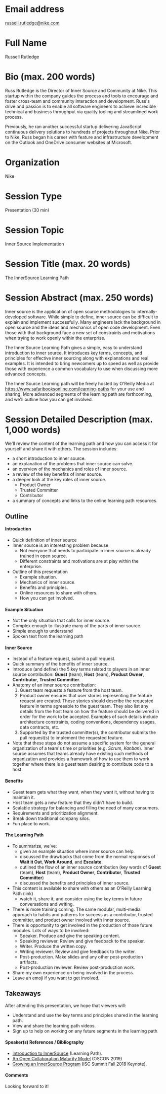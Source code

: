 # Email address
russell.rutledge@nike.com

# Full Name
Russell Rutledge

# Bio (max. 200 words)
Russ Rutledge is the Director of Inner Source and Community at Nike. This startup within the company guides the process and tools to encourage and foster cross-team and community interaction and development. Russ's drive and passion is to enable all software engineers to achieve incredible technical and business throughput via quality tooling and streamlined work process.

Previously, he ran another successful startup delivering JavaScript continuous delivery solutions to hundreds of projects throughout Nike. Prior to Nike, Russ began his career with feature and infrastructure development on the Outlook and OneDrive consumer websites at Microsoft.

# Organization
Nike

# Session Type
Presentation (30 min)

# Session Topic
Inner Source Implementation

# Session Title (max. 20 words)
The InnerSource Learning Path

# Session Abstract (max. 250 words)
Inner source is the application of open source methodologies to internally-developed software.
While simple to define, inner source can be difficult to explain and implement successfully.
Many engineers lack the background in open source and the ideas and mechanics of open code development.
Even those with that background face a new set of constraints and motivations when trying to work openly within the enterprise.

The Inner Source Learning Path gives a simple, easy to understand introduction to inner source.
It introduces key terms, concepts, and principles for effective inner sourcing along with explanations and real examples.
It is intended to bring newcomers up to speed as well as provide those with experience a common vocabulary to use when discussing more advanced concepts.

The Inner Source Learning path will be freely hosted by O'Reilly Media at https://www.safaribooksonline.com/learning-paths for your use and sharing.
More advanced segments of the learning path are forthcoming, and we'll outline how you can get involved.

# Session Detailed Description (max. 1,000 words)
We'll review the content of the learning path and how you can access it for yourself and share it with others.
The session includes:
* a short introduction to inner source.
* an explanation of the problems that inner source can solve.
* an overview of the mechanics and roles of inner source.
* a review of the key benefits of inner source.
* a deeper look at the key roles of inner source.
  * Product Owner
  * Trusted Committer
  * Contributor
* a summary of concepts and links to the online learning path resources.

## Outline

#### Introduction

* Quick definition of inner source
* Inner source is an interesting problem because
  * Not everyone that needs to participate in inner source is already trained in open source.
  * Different constraints and motivations are at play within the enterprise.
* Outline of this presentation
  * Example situation.
  * Mechanics of inner source.
  * Benefits and principles.
  * Online resources to share with others.
  * How you can get involved.

#### Example Situation
* Not the only situation that calls for inner source.
* Complex enough to illustrate many of the parts of inner source.
* Simple enough to understand
* Spoken text from the learning path

#### Inner Source
* Instead of a feature request, submit a pull request.
* Quick summary of the benefits of inner source.
* Introduce (and define) the 5 key terms related to players in an inner source contribution:
**Guest** (team), **Host** (team), **Product Owner**, **Contributor**, **Trusted Committer**.
* Anatomy of an inner source contribution:
  1.  Guest team requests a feature from the host team.
  1.  Product owner ensures that user stories representing the feature request are created. These stories should describe the requested feature in terms agreeable to the guest team. They also list any details from the host team on how the feature should be delivered in order for the work to be accepted. Examples of such details include architecture constraints, coding conventions, dependency usages, data contracts, etc.
  1.  Supported by the trusted committer(s), the contributor submits the pull request(s) to implement the requested feature.
* Note that these steps do not assume a specific system for the general organization of a team's time or priorities (e.g. _Scrum_, _Kanban_).
Inner source assumes that teams already have existing such methods of organization and provides a framework of how to use them to work together where there is a guest team desiring to contribute code to a host.

#### Benefits

* Guest team gets what they want, when they want it, without having to maintain it.
* Host team gets a new feature that they didn't have to build.
* Scalable strategy for balancing and filling the need of many consumers.
* Requirements and prioritization alignment.
* Break down traditional company silos.
* Fun place to work.
  
#### The Learning Path
* To summarize, we've:
  * given an example situation where inner source can help.
  * discussed the drawbacks that come from the normal responses of **Wait it Out**, **Work Around**, and **Escalate**.
  * outlined the flow of an inner source contribution (key words of **Guest** (team), **Host** (team), **Product Owner**, **Contributor**, **Trusted Committer**)
  * discussed the benefits and principles of inner source.
* This content is available to share with others as an O'Reilly Learning Path (link)
  * watch it, share it, and consider using the key terms in future conversations and writing.
* There is more training coming.  The same modular, multi-media approach to habits and patterns for success as a contributor, trusted committer, and product owner involved with inner source.
* There is opportunity to get involved in the production of those future modules.  Lots of ways to be involved:
  * Speaker.  Produce and give the speaking content.
  * Speaking reviewer.  Review and give feedback to the speaker.
  * Writer.  Produce the written copy.
  * Writing reviewer.  Review and give feedback to the writer.
  * Post-production.  Make slides and any other post-production artifacts.
  * Post-production reviewer.  Review post-production work.
* Share my own experience on being involved in the process.
* Leave an emoji if you want to get involved.

## Takeaways
After attending this presentation, we hope that viewers will:

* Understand and use the key terms and principles shared in the learning path.
* View and share the learning path videos.
* Sign up to help on working on any future segments in the learning path.

#### Speaker(s) References / Bibliography
* [Introduction to InnerSource](https://learning.oreilly.com/videos/introduction-to-innersource/9781492041504) (Learning Path).
* [An Open Collaboration Maturity Model](https://learning.oreilly.com/videos/oscon-2019/9781492050643/9781492050643-video325987) (OSCON 2019)
* [Growing an InnerSource Program](http://innersourcecommons.org/events/isc-fall-2018/) (ISC Summit Fall 2018 Keynote).

#### Comments
Looking forward to it!
